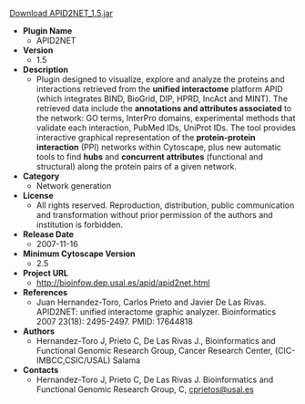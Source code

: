 <a href="APID2NET_1.5.jar">Download APID2NET_1.5.jar</a>

* __Plugin Name__
  * APID2NET
* __Version__
  * 1.5
* __Description__
  * Plugin designed to visualize, explore and analyze the proteins and interactions retrieved from the <b>unified interactome</b> platform APID (which integrates BIND, BioGrid, DIP, HPRD, IncAct and MINT). The retrieved data include the <b>annotations and attributes associated</b> to the network: GO terms, InterPro domains, experimental methods that validate each interaction, PubMed IDs, UniProt IDs. The tool provides interactive graphical representation of the <b>protein-protein interaction</b> (PPI) networks within Cytoscape, plus new automatic tools to find <b>hubs</b> and <b>concurrent attributes</b> (functional and structural) along the protein pairs of a given network.
* __Category__
  * Network generation
* __License__
  * All rights reserved. Reproduction, distribution, public communication and transformation without prior permission of the authors and institution is forbidden.
* __Release Date__
  * 2007-11-16
* __Minimum Cytoscape Version__
  * 2.5
* __Project URL__
  * http://bioinfow.dep.usal.es/apid/apid2net.html
* __References__
  * Juan Hernandez-Toro, Carlos Prieto and Javier De Las Rivas. APID2NET: unified interactome graphic analyzer. Bioinformatics 2007 23(18): 2495-2497. PMID: 17644818
* __Authors__
  * Hernandez-Toro J, Prieto C, De Las Rivas J., Bioinformatics and Functional Genomic Research Group, Cancer Research Center, (CIC-IMBCC,CSIC/USAL) Salama
* __Contacts__
  * Hernandez-Toro J, Prieto C, De Las Rivas J. Bioinformatics and Functional Genomic Research Group, C, cprietos@usal.es
